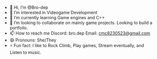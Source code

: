 - 👋 Hi, I’m @Bro-dep
- 👀 I’m interested in Videogame Development
- 🌱 I’m currently learning Game engines and C++
- 💞️ I’m looking to collaborate on mainly game projects. Looking to build a portfoilo.
- 📫 How to reach me Discord: bro.dep Email: cmc8230523@gmail.com
- 😄 Pronouns: She/They
- ⚡ Fun fact: I like to Rock Climb, Play games, Stream eventually, and Listen to music.

<!---
Bro-dep/Bro-dep is a ✨ special ✨ repository because its `README.md` (this file) appears on your GitHub profile.
You can click the Preview link to take a look at your changes.
--->
